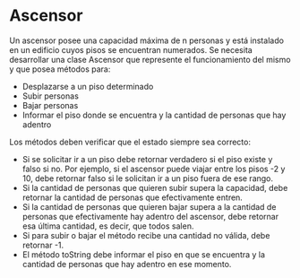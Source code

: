 # Ascensor
Un ascensor posee una capacidad máxima de n personas y está instalado en un edificio cuyos pisos se encuentran numerados. Se necesita desarrollar una clase Ascensor que represente el funcionamiento del mismo y que posea métodos para:

- Desplazarse a un piso determinado
- Subir personas
- Bajar personas
- Informar el piso donde se encuentra y la cantidad de personas que hay adentro

Los métodos deben verificar que el estado siempre sea correcto:

- Si se solicitar ir a un piso debe retornar verdadero si el piso existe y falso si no. Por ejemplo, si el ascensor puede viajar entre los pisos   -2 y 10, debe retornar falso si le solicitan ir a un piso fuera de ese rango.
- Si la cantidad de personas que quieren subir supera la capacidad, debe retornar la cantidad de personas que efectivamente entren.
- Si la cantidad de personas que quieren bajar supera a la cantidad de personas que efectivamente hay adentro del ascensor, debe retornar esa última cantidad, es decir, que todos salen.
- Si para subir o bajar el método recibe una cantidad no válida, debe retornar -1.
- El método toString debe informar el piso en que se encuentra y la cantidad de personas que hay adentro en ese momento.